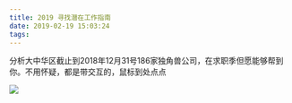 ```yaml
---
title: 2019 寻找潜在工作指南
date: 2019-02-19 15:03:24
tags:
---
```

分析大中华区截止到2018年12月31号186家独角兽公司，在求职季但愿能够帮到你。不用怀疑，都是带交互的，鼠标到处点点<!--more-->
<div class='tableauPlaceholder' id='viz1550560217499' style='position: relative'><noscript><a href='#'><img alt=' ' src='https:&#47;&#47;public.tableau.com&#47;static&#47;images&#47;Un&#47;UnicornAnalysisForWork&#47;sheet1&#47;1_rss.png' style='border: none' /></a></noscript><object class='tableauViz'  style='display:none;'><param name='host_url' value='https%3A%2F%2Fpublic.tableau.com%2F' /> <param name='embed_code_version' value='3' /> <param name='path' value='views&#47;UnicornAnalysisForWork&#47;sheet1?:embed=y&amp;:display_count=y&amp;publish=yes' /> <param name='toolbar' value=no'/><param name='showShareOptions' value='false' /><param name='static_image' value='https:&#47;&#47;public.tableau.com&#47;static&#47;images&#47;Un&#47;UnicornAnalysisForWork&#47;sheet1&#47;1.png' /> <param name='animate_transition' value='yes' /><param name='display_static_image' value='yes' /><param name='display_spinner' value='yes' /><param name='display_overlay' value='yes' /><param name='display_count' value='yes' /><param name='filter' value='publish=yes' /></object></div>                <script type='text/javascript'>                    var divElement = document.getElementById('viz1550560217499');                    var vizElement = divElement.getElementsByTagName('object')[0];                    if ( divElement.offsetWidth > 800 ) { vizElement.style.width='1000px';vizElement.style.height='1627px';} else if ( divElement.offsetWidth > 500 ) { vizElement.style.width='1000px';vizElement.style.height='1627px';} else { vizElement.style.width='100%';vizElement.style.height='1177px';}                     var scriptElement = document.createElement('script');                    scriptElement.src = 'https://public.tableau.com/javascripts/api/viz_v1.js';                    vizElement.parentNode.insertBefore(scriptElement, vizElement);                </script>
